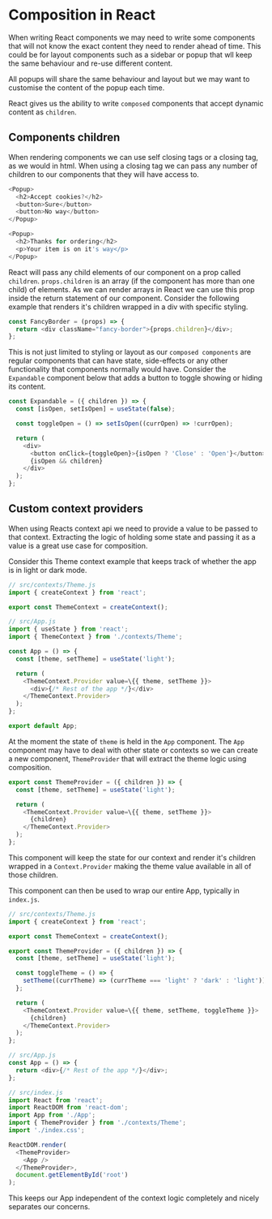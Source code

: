 # Composition in React

When writing React components we may need to write some components that will not know the exact content they need to render ahead of time. This could be for layout components such as a sidebar or popup that wll keep the same behaviour and re-use different content.

All popups will share the same behaviour and layout but we may want to customise the content of the popup each time.

React gives us the ability to write `composed` components that accept dynamic content as `children`.

## Components children

When rendering components we can use self closing tags or a closing tag, as we would in html. When using a closing tag we can pass any number of children to our components that they will have access to.

```js
<Popup>
  <h2>Accept cookies?</h2>
  <button>Sure</button>
  <button>No way</button>
</Popup>

<Popup>
  <h2>Thanks for ordering</h2>
  <p>Your item is on it's way</p>
</Popup>
```

React will pass any child elements of our component on a prop called `children`. `props.children` is an array (if the component has more than one child) of elements. As we can render arrays in React we can use this prop inside the return statement of our component. Consider the following example that renders it's children wrapped in a div with specific styling.

```js
const FancyBorder = (props) => {
  return <div className="fancy-border">{props.children}</div>;
};
```

This is not just limited to styling or layout as our `composed components` are regular components that can have state, side-effects or any other functionality that components normally would have. Consider the `Expandable` component below that adds a button to toggle showing or hiding its content.

```js
const Expandable = ({ children }) => {
  const [isOpen, setIsOpen] = useState(false);

  const toggleOpen = () => setIsOpen((currOpen) => !currOpen);

  return (
    <div>
      <button onClick={toggleOpen}>{isOpen ? 'Close' : 'Open'}</button>
      {isOpen && children}
    </div>
  );
};
```

## Custom context providers

When using Reacts context api we need to provide a value to be passed to that context. Extracting the logic of holding some state and passing it as a value is a great use case for composition.

Consider this Theme context example that keeps track of whether the app is in light or dark mode.

```js
// src/contexts/Theme.js
import { createContext } from 'react';

export const ThemeContext = createContext();

// src/App.js
import { useState } from 'react';
import { ThemeContext } from './contexts/Theme';

const App = () => {
  const [theme, setTheme] = useState('light');

  return (
    <ThemeContext.Provider value=\{{ theme, setTheme }}>
      <div>{/* Rest of the app */}</div>
    </ThemeContext.Provider>
  );
};

export default App;
```

At the moment the state of `theme` is held in the `App` component. The `App` component may have to deal with other state or contexts so we can create a new component, `ThemeProvider` that will extract the theme logic using composition.

```js
export const ThemeProvider = ({ children }) => {
  const [theme, setTheme] = useState('light');

  return (
    <ThemeContext.Provider value=\{{ theme, setTheme }}>
      {children}
    </ThemeContext.Provider>
  );
};
```

This component will keep the state for our context and render it's children wrapped in a `Context.Provider` making the theme value available in all of those children.

This component can then be used to wrap our entire App, typically in `index.js`.

```js
// src/contexts/Theme.js
import { createContext } from 'react';

export const ThemeContext = createContext();

export const ThemeProvider = ({ children }) => {
  const [theme, setTheme] = useState('light');

  const toggleTheme = () => {
    setTheme((currTheme) => (currTheme === 'light' ? 'dark' : 'light'));
  };

  return (
    <ThemeContext.Provider value=\{{ theme, setTheme, toggleTheme }}>
      {children}
    </ThemeContext.Provider>
  );
};

// src/App.js
const App = () => {
  return <div>{/* Rest of the app */}</div>;
};

// src/index.js
import React from 'react';
import ReactDOM from 'react-dom';
import App from './App';
import { ThemeProvider } from './contexts/Theme';
import './index.css';

ReactDOM.render(
  <ThemeProvider>
    <App />
  </ThemeProvider>,
  document.getElementById('root')
);
```

This keeps our App independent of the context logic completely and nicely separates our concerns.